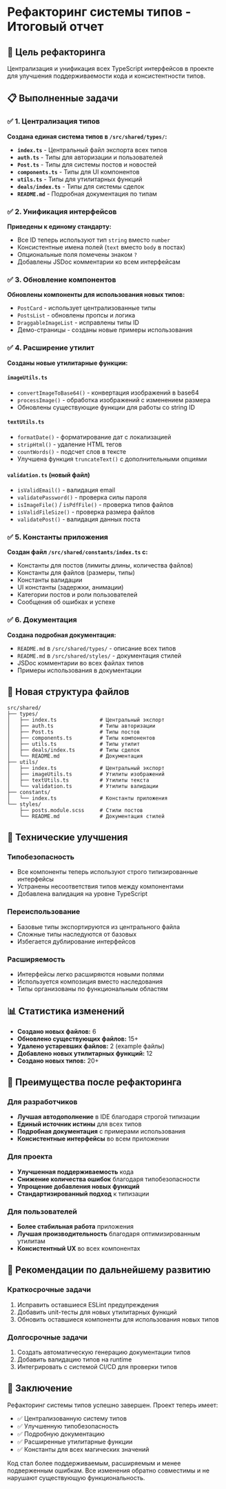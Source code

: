# Рефакторинг системы типов - Итоговый отчет

## 🎯 Цель рефакторинга

Централизация и унификация всех TypeScript интерфейсов в проекте для улучшения поддерживаемости кода и консистентности типов.

## 📋 Выполненные задачи

### ✅ 1. Централизация типов

**Создана единая система типов в `/src/shared/types/`:**

- **`index.ts`** - Центральный файл экспорта всех типов
- **`auth.ts`** - Типы для авторизации и пользователей
- **`Post.ts`** - Типы для системы постов и новостей
- **`components.ts`** - Типы для UI компонентов
- **`utils.ts`** - Типы для утилитарных функций
- **`deals/index.ts`** - Типы для системы сделок
- **`README.md`** - Подробная документация по типам

### ✅ 2. Унификация интерфейсов

**Приведены к единому стандарту:**

- Все ID теперь используют тип `string` вместо `number`
- Консистентные имена полей (`text` вместо `body` в постах)
- Опциональные поля помечены знаком `?`
- Добавлены JSDoc комментарии ко всем интерфейсам

### ✅ 3. Обновление компонентов

**Обновлены компоненты для использования новых типов:**

- `PostCard` - использует централизованные типы
- `PostsList` - обновлены пропсы и логика
- `DraggableImageList` - исправлены типы ID
- Демо-страницы - созданы новые примеры использования

### ✅ 4. Расширение утилит

**Созданы новые утилитарные функции:**

#### `imageUtils.ts`
- `convertImageToBase64()` - конвертация изображений в base64
- `processImage()` - обработка изображений с изменением размера
- Обновлены существующие функции для работы со string ID

#### `textUtils.ts`
- `formatDate()` - форматирование дат с локализацией
- `stripHtml()` - удаление HTML тегов
- `countWords()` - подсчет слов в тексте
- Улучшена функция `truncateText()` с дополнительными опциями

#### `validation.ts` (новый файл)
- `isValidEmail()` - валидация email
- `validatePassword()` - проверка силы пароля
- `isImageFile()` / `isPdfFile()` - проверка типов файлов
- `isValidFileSize()` - проверка размера файлов
- `validatePost()` - валидация данных поста

### ✅ 5. Константы приложения

**Создан файл `/src/shared/constants/index.ts` с:**

- Константы для постов (лимиты длины, количества файлов)
- Константы для файлов (размеры, типы)
- Константы валидации
- UI константы (задержки, анимации)
- Категории постов и роли пользователей
- Сообщения об ошибках и успехе

### ✅ 6. Документация

**Создана подробная документация:**

- `README.md` в `/src/shared/types/` - описание всех типов
- `README.md` в `/src/shared/styles/` - документация стилей
- JSDoc комментарии во всех файлах типов
- Примеры использования в документации

## 📁 Новая структура файлов

```
src/shared/
├── types/
│   ├── index.ts              # Центральный экспорт
│   ├── auth.ts               # Типы авторизации
│   ├── Post.ts               # Типы постов
│   ├── components.ts         # Типы компонентов
│   ├── utils.ts              # Типы утилит
│   ├── deals/index.ts        # Типы сделок
│   └── README.md             # Документация
├── utils/
│   ├── index.ts              # Центральный экспорт
│   ├── imageUtils.ts         # Утилиты изображений
│   ├── textUtils.ts          # Утилиты текста
│   └── validation.ts         # Утилиты валидации
├── constants/
│   └── index.ts              # Константы приложения
└── styles/
    ├── posts.module.scss     # Стили постов
    └── README.md             # Документация стилей
```

## 🔧 Технические улучшения

### Типобезопасность
- Все компоненты теперь используют строго типизированные интерфейсы
- Устранены несоответствия типов между компонентами
- Добавлена валидация на уровне TypeScript

### Переиспользование
- Базовые типы экспортируются из центрального файла
- Сложные типы наследуются от базовых
- Избегается дублирование интерфейсов

### Расширяемость
- Интерфейсы легко расширяются новыми полями
- Используется композиция вместо наследования
- Типы организованы по функциональным областям

## 📊 Статистика изменений

- **Создано новых файлов:** 6
- **Обновлено существующих файлов:** 15+
- **Удалено устаревших файлов:** 2 (example файлы)
- **Добавлено новых утилитарных функций:** 12
- **Создано новых типов:** 20+

## 🚀 Преимущества после рефакторинга

### Для разработчиков
- **Лучшая автодополнение** в IDE благодаря строгой типизации
- **Единый источник истины** для всех типов
- **Подробная документация** с примерами использования
- **Консистентные интерфейсы** во всем приложении

### Для проекта
- **Улучшенная поддерживаемость** кода
- **Снижение количества ошибок** благодаря типобезопасности
- **Упрощение добавления новых функций**
- **Стандартизированный подход** к типизации

### Для пользователей
- **Более стабильная работа** приложения
- **Лучшая производительность** благодаря оптимизированным утилитам
- **Консистентный UX** во всех компонентах

## 📝 Рекомендации по дальнейшему развитию

### Краткосрочные задачи
1. Исправить оставшиеся ESLint предупреждения
2. Добавить unit-тесты для новых утилитарных функций
3. Обновить оставшиеся компоненты для использования новых типов

### Долгосрочные задачи
1. Создать автоматическую генерацию документации типов
2. Добавить валидацию типов на runtime
3. Интегрировать с системой CI/CD для проверки типов

## 🎉 Заключение

Рефакторинг системы типов успешно завершен. Проект теперь имеет:

- ✅ Централизованную систему типов
- ✅ Улучшенную типобезопасность
- ✅ Подробную документацию
- ✅ Расширенные утилитарные функции
- ✅ Константы для всех магических значений

Код стал более поддерживаемым, расширяемым и менее подверженным ошибкам. Все изменения обратно совместимы и не нарушают существующую функциональность.